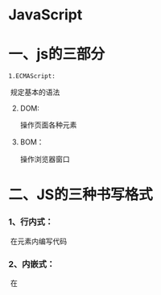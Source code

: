 # JavaScript



# 一、js的三部分



 	1.ECMAScript:

​		规定基本的语法

2. DOM:

   操作页面各种元素

   

3. BOM：

   操作浏览器窗口

   

   

# 二、JS的三种书写格式



### 1、行内式：

​	在元素内编写代码



### 2、内嵌式：

​	在 <script>中编写JS代码

​	比较清晰可见



### 3、外部式：

​	把JS代码独立在HTML文件之外

​	不在在 <script>的中间编写JS代码



# 三、基本语法



### 1、输入输出

```html
	prompt('输入框')
	
	alert('弹出的警示框，输出给用户看的')
	
	console('控制台输出，给程序猿看的')
```

### 2、变量

​	存放数据的容器

```html
声明变量:
var age;

赋值：
age = 1；

声明初始化：
var name = 2；
  
输出结果：
console.log(age)；
console.log(name);

只声明不赋值：
undefined

不声明，直接赋值：
可以直接使用，变成全局变量
```



​	交换两个变量的值：

```html
<head>
    <meta charset="UTF-8">
    <meta http-equiv="X-UA-Compatible" content="IE=edge">
    <meta name="viewport" content="width=device-width, initial-scale=1.0">
    <title>Document</title>
    <script>
    var temp 
    var xx1 = 'xx1';
    var xx2 = 'xx2';
    temp = xx1;
    xx1 = xx2;
    console.log(temp);
    console.log(xx1);
    </script>

</head>
```



### 3、数据类型

#### 		简单数据类型：Number,String,Boolean,Undefined,Null

#### 		复杂数据类型：object



#### 		(1)Number

##### 			八进制：

​				0~7

​				在程序数字前面加0，表示八进制



##### 			十六进制：

​				0~9，a~f

​				在程序数字前面加0x，表示十六进制



##### 			数值最大：

​				Number.MAX_VALUE



##### 			数值最小：

​				Number.MIN_VALUE

​				

##### 			无穷大：

​				Infinity



##### 			无穷小：

​				-Infinity



##### 			非数值：

​				NaN

​	

##### 			判断非数字isNaN：

```html
<head>
    <meta charset="UTF-8">
    <meta http-equiv="X-UA-Compatible" content="IE=edge">
    <meta name="viewport" content="width=device-width, initial-scale=1.0">
    <title>Document</title>
    <script>
    console.log(isNaN('XXX')); //true
    console.log(isNaN(123)); //false
    </script>

</head>
```



#### 		(2)字符串类型String

​				字符串转义符

​					\n ：换行

​					\\ \  ： 斜杠



#### 		(3)布尔型Boolean

​				参与数值运算

​				true ： 1

​				false ： 0



### 		4、声明变量未赋值 undefined

​				undefined 和数字相加 最后结果为NaN



### 		5、获取变量数据类型 typeof

```html
<head>
    <meta charset="UTF-8">
    <meta http-equiv="X-UA-Compatible" content="IE=edge">
    <meta name="viewport" content="width=device-width, initial-scale=1.0">
    <title>Document</title>
    <script>
    var xx1 = 'xxx'
    var xx2 = 123;
    var xx3 = false
    console.log(typeof(xx1)); //string
    console.log(typeof(xx2)); //number
    console.log(typeof(xx3)); //boolean
    </script>

</head>
```

 

### 		6、转换为字符串：

​				toString()   var  num = 1 ; alert(num.toString());

​				String()      var  num = 1 ; alert(String(num));

​				**加号拼接**    var  num = 1 ; alert(num + '"字符串"')；

 

### 	7、转换为数字型：

​				**parselnt(string)**   		  转换为整数     	  parseInt('78')				

​				**parseFloat(string)**    	 转换为浮点数	   parseFloat('78.12')

​				NumBer()       			   强制转换数值型   Number('12')

​				隐式转换						算术运算转换	  '12' - 0



### 		8、转换为布尔值：

​			Boolean()						  强制转换			   Boolean('true')

​			代表为空、否定的值会被转换为false ，如 '' ,0 , NaN , null , undefined

​			其余值都会被转换为true



### 	9、算术运算符

​				递增：

​						前置递增运算符：			（先自加，后运算）

```html
<head>
    <meta charset="UTF-8">
    <meta http-equiv="X-UA-Compatible" content="IE=edge">
    <meta name="viewport" content="width=device-width, initial-scale=1.0">
    <title>Document</title>
    <script>
    var xx1 = 1
    ++ xx1 //xx1 = xx1 + 1
    console.log(xx1); //2
    </script>
</head>
```



​						后置递增运算符：			（先原值运算，后自加）

```html
<head>
    <meta charset="UTF-8">
    <meta http-equiv="X-UA-Compatible" content="IE=edge">
    <meta name="viewport" content="width=device-width, initial-scale=1.0">
    <title>Document</title>
    <script>
    var xx1 = 1
    xx1 ++ //xx1 = xx1 + 1
    console.log(xx1); //2
    </script>
</head>
```



### 		10、比较运算符：

​					返回结果为true 和 flase

​					== ：	 默认转换数据类型

```html
<head>
    <meta charset="UTF-8">
    <meta http-equiv="X-UA-Compatible" content="IE=edge">
    <meta name="viewport" content="width=device-width, initial-scale=1.0">
    <title>Document</title>
    <script>
    
    console.log(10 == 10);      //true
    console.log(10 == '10');    //true
    
    </script>

</head>
```



​				===：		要求值和数据类型都一模一样

```html
<head>
    <meta charset="UTF-8">
    <meta http-equiv="X-UA-Compatible" content="IE=edge">
    <meta name="viewport" content="width=device-width, initial-scale=1.0">
    <title>Document</title>
    <script>
    
    console.log(10 === 10);      //true
    console.log(10 === '10');    //false
    
    </script>

</head>
```



### 		11、逻辑运算符

​					&& ： 全真为真

​					||    ： 全假为假



​					逻辑与短路运算：			

​							前面若为0，短路，则不运算后面的表达式

​							值参与逻辑运算，如果表达式1为真，则返回表达式2，否则表达式1

```html
<head>
    <meta charset="UTF-8">
    <meta http-equiv="X-UA-Compatible" content="IE=edge">
    <meta name="viewport" content="width=device-width, initial-scale=1.0">
    <title>Document</title>
    <script>
    
    console.log(123 && 456);      //456
    console.log(0 && 1 + 2 && 345 *6789 )；  //0
    
    </script>

</head>
```



​					逻辑或短路运算：

​							值参与逻辑运算，如果表达式1为真，则返回表达式1，否则表达式2

```html
<head>
    <meta charset="UTF-8">
    <meta http-equiv="X-UA-Compatible" content="IE=edge">
    <meta name="viewport" content="width=device-width, initial-scale=1.0">
    <title>Document</title>
    <script>
    
    console.log(123 || 456);      //123
    console.log(0 || 456);      //456
       
    var num = 0;
    console.log(123 || num++);   //123
    console.log(0 || num);       //0
    </script>

</head>
```



### 		12、三元表达式

​				条件表达式  ？ 表达式1  ：  表达式2

​				//  如果条件表达式为真，返回表达式1的值，  否则返回表达式2的值

```html
<head>
    <meta charset="UTF-8">
    <meta http-equiv="X-UA-Compatible" content="IE=edge">
    <meta name="viewport" content="width=device-width, initial-scale=1.0">
    <title>Document</title>
    <script>
    var xx1 = 0
    var xx2 = xx1 <9 ? 123 :456
    
    console.log(xx2);      //123
    
    </script>

</head>
```



### 		13、switch语句

​				变量里的值和case的值相匹配的时候是	全等		===

```html
<head>
    <meta charset="UTF-8">
    <meta http-equiv="X-UA-Compatible" content="IE=edge">
    <meta name="viewport" content="width=device-width, initial-scale=1.0">
    <title>Document</title>
    <script>
        var xx1 = 0
        switch (xx1) {
            case 2:
                console.log(2);
                break;
            case 1:
                console.log(1);
            case 0:
                console.log(0);
                break;
            default:
                console.log('没有此数字');
            //输出为 0

        }

    </script>
```



### 	14、循环

#### 			(1)for循环：

​					for(初始化变量；条件表达式；操作表达式){

​						循环体

​					}

```html
<head>
    <meta charset="UTF-8">
    <meta http-equiv="X-UA-Compatible" content="IE=edge">
    <meta name="viewport" content="width=device-width, initial-scale=1.0">
    <title>Document</title>
    <script>
        for(var i=0;i<10;i++){
            console.log('嗨咯');
        }
        //10句嗨喽
    </script>

</head>
```



####  		(2)while循环：

​					while (判断式){

​						循环体

​					}

```html
<head>
    <meta charset="UTF-8">
    <meta http-equiv="X-UA-Compatible" content="IE=edge">
    <meta name="viewport" content="width=device-width, initial-scale=1.0">
    <title>Document</title>
    <script>
       var j = 1;
       var sum = 0;
       while(j <=100){
           sum +=j;
           j ++;
       }
       console.log(sum); //5050
    </script>

</head>
```



### 	15、数组

#### 			(1)遍历数组：

```html
<head>
    <meta charset="UTF-8">
    <meta http-equiv="X-UA-Compatible" content="IE=edge">
    <meta name="viewport" content="width=device-width, initial-scale=1.0">
    <title>Document</title>
    <script>
       var j = [1,2,3,4]
       for(var i = 0; i<4 ;i++) {
        console.log(j[i]);  // 1    2   3   4
       }
       
    </script>

</head>
```



####   			(2)数组求和：

```html
<head>
    <meta charset="UTF-8">
    <meta http-equiv="X-UA-Compatible" content="IE=edge">
    <meta name="viewport" content="width=device-width, initial-scale=1.0">
    <title>Document</title>
    <script>
      var varray = [3,5,7,9];
      var sum = 0;
      for (var i = 0; i < varray.length; i ++){
          sum+= varray[i];
      }
      console.log(sum);

    </script>

</head>
```



#### 			(3)筛选数组：

```html
<head>
    <meta charset="UTF-8">
    <meta http-equiv="X-UA-Compatible" content="IE=edge">
    <meta name="viewport" content="width=device-width, initial-scale=1.0">
    <title>Document</title>
    <script>
      var varray = [3,5,7,9,11,13,15];
      var newvarray = [];
      var j = 0;
      for(var i = 0;i < varray.length; i++){
          if (varray[i] > 10){
              newvarray[j] = varray[i];
          j ++;
          }
      }
      console.log(newvarray);  //11  13  15
    </script>

</head>

```



#### 			(4)数组翻转：

```html
<head>
    <meta charset="UTF-8">
    <meta http-equiv="X-UA-Compatible" content="IE=edge">
    <meta name="viewport" content="width=device-width, initial-scale=1.0">
    <title>Document</title>
    <script>
      var varray = [3,5,7,9];
      var newvarray = [];
     
      for(var i = varray.length-1;i >=0; i--){
          newvarray[newvarray.length] = varray[i]
      }
      console.log(newvarray);  //9  7   5   3
    </script>

</head>
```



#### 			(5)数组冒泡：

```html
<head>
    <meta charset="UTF-8">
    <meta http-equiv="X-UA-Compatible" content="IE=edge">
    <meta name="viewport" content="width=device-width, initial-scale=1.0">
    <title>Document</title>
    <script>
        var varray = [6,8,5,2,4];
        var newvarray = [];
        var temp;
        for (var i = 0; i<= varray.length - 1; i++){
            for (var j = 0; j<= varray.length - i - 1; j++){
                if (varray[j] < varray[j+1]){
                    temp = varray[j];
                    varray[j] = varray [j + 1];
                    varray[j+1] = temp;
                }
            }
        }
        console.log(varray); //8, 6, 5, 4, 2
    </script>

</head>
```



#### (6)利用new Array创建数组：

​		var	arr	=	new	Array()	//创建空数组

​		var	arr	=	new	Array(2)	//创建一个数组长度为2，有两个空的数组元素

​		var	arr	=	new	Array(2，3)	//等价于[2，3]



#### (7)监测是否为数组：

​		<1>instanceof

​				变量	instanceof	Array	//返回为布尔值

```html
<head>
    <meta charset="UTF-8">
    <meta http-equiv="X-UA-Compatible" content="IE=edge">
    <meta name="viewport" content="width=device-width, initial-scale=1.0">
    <title>Document</title>
    <script>
    var arr = [];
    var object = {};
    console.log(arr instanceof Array);      //true
    console.log(object instanceof Array);   //false
    </script>
</head>
```



​		<2>Array.isArray

​			Array.isArray(变量名)		//返回为布尔值

```html
<head>
    <meta charset="UTF-8">
    <meta http-equiv="X-UA-Compatible" content="IE=edge">
    <meta name="viewport" content="width=device-width, initial-scale=1.0">
    <title>Document</title>
    <script>
    var arr = [];
    var object = {};
    console.log(Array.isArray(arr));      //true
    console.log(Array.isArray(object));   //false
    </script>
</head>
```







### 		16、函数

#### 			(1)形参实参匹配:

​				实参小于形参： NaN

​				实参大于形参：取形参个数

```html
<head>
    <meta charset="UTF-8">
    <meta http-equiv="X-UA-Compatible" content="IE=edge">
    <meta name="viewport" content="width=device-width, initial-scale=1.0">
    <title>Document</title>
    <script>
        function getsum(n1,n2){
            console.log(n1 + n2);
        }
        getsum(1)       //NaN
    </script>

</head>
```



#### 		(2)return的返回值:

​				return返回两个值时，取最后一个值

```html
<head>
    <meta charset="UTF-8">
    <meta http-equiv="X-UA-Compatible" content="IE=edge">
    <meta name="viewport" content="width=device-width, initial-scale=1.0">
    <title>Document</title>
    <script>
        function getsum(){
            return [1,2],[1,2,3,4]
        }
        console.log(getsum());       //[1,2,3,4]
    </script>

</head>
```



#### 		(3)arguments:

​				伪数组，按照索引的方式进行存储，具有 length的属性

```html
<head>
    <meta charset="UTF-8">
    <meta http-equiv="X-UA-Compatible" content="IE=edge">
    <meta name="viewport" content="width=device-width, initial-scale=1.0">
    <title>Document</title>
    <script>
        function getsum(){
            console.log(arguments[1]); //1
            console.log(arguments.length);  //3
        }
         getsum(1,2,3)
    </script>

</head>
```



#### 		(4)匿名函数：

​				var	变量	=	function(){ }；

​				函数表达式也可以进行传递参数

```html
<head>
    <meta charset="UTF-8">
    <meta http-equiv="X-UA-Compatible" content="IE=edge">
    <meta name="viewport" content="width=device-width, initial-scale=1.0">
    <title>Document</title>
    <script>
        var fun = function(arg){
            console.log('函数表达式');     //函数表达式
            console.log(arg);             //777
        }
        fun('777')
    </script>

</head>
```



### 		17、作用域

#### 			(1)全局变量特殊情况：

​						在函数内没有声明， 直接赋值， 为全局变量



#### 			(2)js中没有块级作用域



#### 	    	(3)作用域链：

​					内部函数访问外部函数的变量，采取链式查找，一级一级查		(就近原则)

```html
<head>
    <meta charset="UTF-8">
    <meta http-equiv="X-UA-Compatible" content="IE=edge">
    <meta name="viewport" content="width=device-width, initial-scale=1.0">
    <title>Document</title>
    <script>
       var num = 10
       
       function fn(){
           var num =20;

           function fun(){
               console.log(num);
           }
           fun()
       }
       fn()		//20
    </script>

</head>
```



​		(4)集体声明：

​					只声明前面的变量

```html
<head>
    <meta charset="UTF-8">
    <meta http-equiv="X-UA-Compatible" content="IE=edge">
    <meta name="viewport" content="width=device-width, initial-scale=1.0">
    <title>Document</title>
    <script>
        function f1() {
             var a,b,c = 9   
       		 //var a = 9; b = 9; c = 9;b 和c没有var声明，直接赋值，为全局变量
        }

    </script>

</head>
```



### 		18、预解析

​				js引擎运行js	分为两步：	预解析	代码执行

​				将js中的所有	var 和	function 提升到当前作用域的最前面

#### 						(1)变量提升：

​						把所有变量声明提升到当前作用域最前面，不提升赋值

<img src="C:\Users\98680\AppData\Roaming\Typora\typora-user-images\image-20220227204252699.png" alt="image-20220227204252699" style="zoom:150%;" />



#### 					(2)函数提升：

​					把所有函数声明提升到当前作用域最前面，不调用函数

```html
<head>
    <meta charset="UTF-8">
    <meta http-equiv="X-UA-Compatible" content="IE=edge">
    <meta name="viewport" content="width=device-width, initial-scale=1.0">
    <title>Document</title>
    <script>
        fn()           //22
        function fn() {
            console.log('22');
        }
    </script>

</head>

```



# 四、对象

​		

### 		1、创建对象

#### 			(1)对象字面量创建对象：

​			//var	obj	=	{  }；

```html
<head>
    <meta charset="UTF-8">
    <meta http-equiv="X-UA-Compatible" content="IE=edge">
    <meta name="viewport" content="width=device-width, initial-scale=1.0">
    <title>Document</title>
    <script>
       var obj = {
           uname:'xxx',
           age: 18,
           sex:'男',
           sayhi:function(){
               console.log('hi~');
           }
       }     
    </script>
</head>
```



#### 			(2)利用	new object创建方法：

​			//var	obj	=	new	object( );

```html
<head>
    <meta charset="UTF-8">
    <meta http-equiv="X-UA-Compatible" content="IE=edge">
    <meta name="viewport" content="width=device-width, initial-scale=1.0">
    <title>Document</title>
    <script>
       var obj = new Object();
       obj.uname = 'xxx';
       obj.age = 18;
       obj.sex = '男';
       obj.sayhi = function(){
           console.log('hi~');
       }
    </script>
</head>
```



#### 			(3)利用构造函数创建对象：

​			function	构造函数名() {						//首个函数名字字母大写

​				this.属性	=	值；

​				this.方法	=	function( ){ 

​				}

​			}

​			new	构造函数名( );

```html
<head>
    <meta charset="UTF-8">
    <meta http-equiv="X-UA-Compatible" content="IE=edge">
    <meta name="viewport" content="width=device-width, initial-scale=1.0">
    <title>Document</title>
    <script>
      function Star(uname,age,sex){
          this.name = uname;
          this.age = age;
          this.sex = sex;
      }
      var xxx = new Star('xxx',18,'男');
      
    </script>
</head>

```



### 		2、使用对象

#### 					(1)调用对象的属性：

​					对象名. 属性名

```html
<head>
    <meta charset="UTF-8">
    <meta http-equiv="X-UA-Compatible" content="IE=edge">
    <meta name="viewport" content="width=device-width, initial-scale=1.0">
    <title>Document</title>
    <script>
       var obj = {
           uname:'xxx',
           age: 18,
           sex:'男',
           sayhi:function(){
               console.log('hi~');
           }
       }
       console.log(obj.age);     //18
    </script>
</head>
```

​	

​					对象名['属性名']

```html
<head>
    <meta charset="UTF-8">
    <meta http-equiv="X-UA-Compatible" content="IE=edge">
    <meta name="viewport" content="width=device-width, initial-scale=1.0">
    <title>Document</title>
    <script>
       var obj = {
           uname:'xxx',
           age: 18,
           sex:'男',
           sayhi:function(){
               console.log('hi~');
           }
       }
       console.log(obj['age']);     //18
    </script>
</head>
```



#### 				(2)调用对象的方法：

​					对象名.方法名( )

```html
<head>
    <meta charset="UTF-8">
    <meta http-equiv="X-UA-Compatible" content="IE=edge">
    <meta name="viewport" content="width=device-width, initial-scale=1.0">
    <title>Document</title>
    <script>
       var obj = {
           uname:'xxx',
           age: 18,
           sex:'男',
           sayhi:function(){
               console.log('hi~');
           }
       }
       obj.sayhi()      //hi~
    </script>
</head>
```



### 		3、遍历对象

​			for(变量	in	对象){

​			console.log(变量)；		//得到属性名

​			console.log(对象[变量])；		//得到属性值，也能遍历出方法

​			}

```html
<head>
    <meta charset="UTF-8">
    <meta http-equiv="X-UA-Compatible" content="IE=edge">
    <meta name="viewport" content="width=device-width, initial-scale=1.0">
    <title>Document</title>
    <script>
      function Star(uname,age,sex){
          this.name = uname;
          this.age = age;
          this.sex = sex;
      }
      var xxx = new Star('xxx',18,'男');
      
      for(var k in xxx){
        console.log(xxx[k]);    //xxx 18  男
      }
    </script>
</head>
```





### 			4、内置对象











































































































































































































































































































